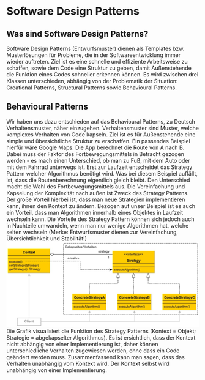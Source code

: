 # Software Design Patterns
## Was sind Software Design Patterns?
Software Design Patterns (Entwurfsmuster) dienen als 
Templates bzw. Musterlösungen für Probleme, die in der 
Softwareentwicklung immer wieder auftreten. Ziel ist es 
eine schnelle und effiziente Arbeitsweise zu schaffen, 
sowie dem Code eine Struktur zu geben, damit Außenstehende 
die Funktion eines Codes schneller erkennen können. 
Es wird zwischen drei Klassen unterschieden, abhängig von der 
Problematik der Situation: Creational Patterns, Structural Patterns 
sowie Behavioural Patterns.
## Behavioural Patterns
Wir haben uns dazu entschieden auf das Behavioural Patterns,
zu Deutsch Verhaltensmuster, näher einzugehen. Verhaltensmuster 
sind Muster, welche komplexes Verhalten von Code kapseln. Ziel ist 
es für Außenstehende eine simple und übersichtliche Struktur zu erschaffen. 
Ein passendes Beispiel hierfür wäre Google Maps. Die App berechnet 
die Route von A nach B. Dabei muss der Faktor des Fortbewegungsmittels 
in Betracht gezogen werden - es mach einen Unterschied, ob man zu Fuß, 
mit dem Auto oder mit dem Fahrrad unterwegs ist. Erst zur Laufzeit 
entscheidet das Strategy Pattern welcher Algorithmus benötigt wird. 
Was bei diesem Beispiel auffällt, ist, dass die Routenberechnung 
eigentlich gleich bleibt. Den Unterschied macht die Wahl des 
Fortbewegungsmittels aus. Die Vereinfachung und Kapselung der 
Komplexität nach außen ist Zweck des Strategy Patterns. Der große 
Vorteil hierbei ist, dass man neue Strategien implementieren kann, 
ihnen den Kontext zu ändern. Bezogen auf unser Beispiel ist es auch 
ein Vorteil, dass man Algorithmen innerhalb eines Objektes in Laufzeit 
wechseln kann. Die Vorteile des Strategy Pattern können sich jedoch auch 
in Nachteile umwandeln, wenn man nur wenige Algorithmen hat, welche selten 
wechseln (Merke: Entwurfsmuster dienen zur Vereinfachung, Übersichtlichkeit 
und Stabilität!)
![Pattern Image](pattern.jpg)
Die Grafik visualisiert die Funktion des Strategy Patterns 
(Kontext = Objekt; Strategie = abgekapselter Algorithmus). 
Es ist ersichtlich, dass der Kontext nicht abhängig von einer 
Implementierung ist, daher können unterschiedliche Verhalten 
zugewiesen werden, ohne dass ein Code geändert werden muss. 
Zusammenfassend kann man sagen, dass das Verhalten unabhängig 
vom Kontext wird. Der Kontext selbst wird unabhängig von einer 
Implementierung.

